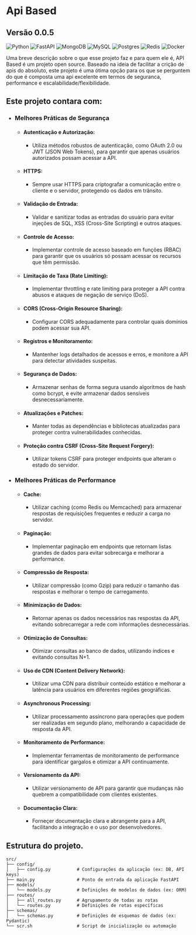 # Api Based
## Versão 0.0.5
![Python](https://img.shields.io/badge/python-3670A0?style=for-the-badge&logo=python&logoColor=ffdd54) 
![FastAPI](https://img.shields.io/badge/FastAPI-%23FF4F00.svg?style=for-the-badge&logo=fastapi&logoColor=white)
![MongoDB](https://img.shields.io/badge/MongoDB-%234ea94b.svg?style=for-the-badge&logo=mongodb&logoColor=white) 
![MySQL](https://img.shields.io/badge/mysql-4479A1.svg?style=for-the-badge&logo=mysql&logoColor=white) 
![Postgres](https://img.shields.io/badge/postgres-%23316192.svg?style=for-the-badge&logo=postgresql&logoColor=white) 
![Redis](https://img.shields.io/badge/redis-%23DD0031.svg?style=for-the-badge&logo=redis&logoColor=white) 
![Docker](https://img.shields.io/badge/docker-%230db7ed.svg?style=for-the-badge&logo=docker&logoColor=white)

Uma breve descrição sobre o que esse projeto faz e para quem ele é, API Based é um projeto open source.
Baseado na ideia de facilitar a crição de apis do absoluto, este projeto é uma ótima opção para os que se perguntem do que é composta uma api excelente em termos de seguranca, performance e escalabilidade/flexibilidade.

## Este projeto contara com:
- ### Melhores Práticas de Segurança

    - #### Autenticação e Autorização:
        - Utiliza métodos robustos de autenticação, como OAuth 2.0 ou JWT (JSON Web Tokens), para garantir que apenas usuários autorizados possam acessar a API.

    - #### HTTPS:
        - Sempre usar HTTPS para criptografar a comunicação entre o cliente e o servidor, protegendo os dados em trânsito.

    - #### Validação de Entrada:
        - Validar e sanitizar todas as entradas do usuário para evitar injeções de SQL, XSS (Cross-Site Scripting) e outros ataques.

    - #### Controle de Acesso:
        - Implementar controle de acesso baseado em funções (RBAC) para garantir que os usuários só possam acessar os recursos que têm permissão.

    - #### Limitação de Taxa (Rate Limiting):
        - Implementar throttling e rate limiting para proteger a API contra abusos e ataques de negação de serviço (DoS).

    - #### CORS (Cross-Origin Resource Sharing):
        - Configurar CORS adequadamente para controlar quais domínios podem acessar sua API.

    - #### Registros e Monitoramento:
        - Mantenher logs detalhados de acessos e erros, e monitore a API para detectar atividades suspeitas.

    - #### Segurança de Dados:
        - Armazenar senhas de forma segura usando algoritmos de hash como bcrypt, e evite armazenar dados sensíveis desnecessariamente.

    - #### Atualizações e Patches:
        - Manter todas as dependências e bibliotecas atualizadas para proteger contra vulnerabilidades conhecidas.

    - #### Proteção contra CSRF (Cross-Site Request Forgery):
        - Utilizar tokens CSRF para proteger endpoints que alteram o estado do servidor.


- ### Melhores Práticas de Performance

    - #### Cache:
        - Utilizar caching (como Redis ou Memcached) para armazenar respostas de requisições frequentes e reduzir a carga no servidor.
    
    - #### Paginação:
        - Implementar paginação em endpoints que retornam listas grandes de dados para evitar sobrecarga e melhorar a performance.
    
    - #### Compressão de Resposta:
        - Utilizar compressão (como Gzip) para reduzir o tamanho das respostas e melhorar o tempo de carregamento.
    
    - #### Minimização de Dados:
        - Retornar apenas os dados necessários nas respostas da API, evitando sobrecarregar a rede com informações desnecessárias.
    
    - #### Otimização de Consultas:
        - Otimizar consultas ao banco de dados, utilizando índices e evitando consultas N+1.
    
    - #### Uso de CDN (Content Delivery Network):
        - Utilizar uma CDN para distribuir conteúdo estático e melhorar a latência para usuários em diferentes regiões geográficas.
    
    - #### Asynchronous Processing:
        - Utilizar processamento assíncrono para operações que podem ser realizadas em segundo plano, melhorando a capacidade de resposta da API.
    
    - #### Monitoramento de Performance:
        - Implementar ferramentas de monitoramento de performance para identificar gargalos e otimizar a API continuamente.
    
    - #### Versionamento da API:
        - Utilizar versionamento de API para garantir que mudanças não quebrem a compatibilidade com clientes existentes.
    
    - #### Documentação Clara:
        - Forneçer documentação clara e abrangente para a API, facilitando a integração e o uso por desenvolvedores.




## Estrutura do projeto.
    src/
    ├── config/
    │   ├── config.py          # Configurações da aplicação (ex: DB, API keys)
    ├── main.py                # Ponto de entrada da aplicação FastAPI
    ├── models/
    │   └── models.py          # Definições de modelos de dados (ex: ORM)
    ├── routes/
    │   ├── all_routes.py      # Agrupamento de todas as rotas
    │   └── routes.py          # Definições de rotas específicas
    ├── schemas/
    │   └── schemas.py         # Definições de esquemas de dados (ex: Pydantic)
    └── scr.sh                 # Script de inicialização ou automação
